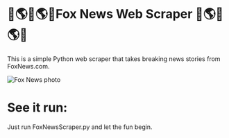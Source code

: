 # 🗽🌎🗽🌎🗽Fox News Web Scraper 🗽🌎🗽🌎🗽
This is a simple Python web scraper that takes breaking news stories from FoxNews.com.

![Fox News photo](https://github.com/SethConnell/Fox-News-Web-Scraper/blob/master/foxpic.JPG?raw=true)

# See it run:
Just run FoxNewsScraper.py and let the fun begin.
